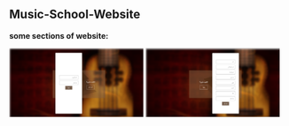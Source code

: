 ## Music-School-Website

**some sections of website:**

<p float="left">
  <img src="https://github.com/hamedkharazmi/Music-School-Website/blob/master/Images/1- Music-School-Log-in.png" width="48%" />
  <img src="https://github.com/hamedkharazmi/Music-School-Website/blob/master/Images/2- Music-School-Register.png" width="48%" /> 
</p>
